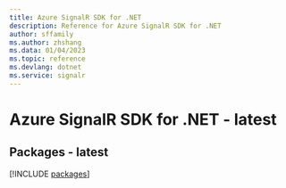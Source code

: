 ```yaml
---
title: Azure SignalR SDK for .NET
description: Reference for Azure SignalR SDK for .NET
author: sffamily
ms.author: zhshang
ms.data: 01/04/2023
ms.topic: reference
ms.devlang: dotnet
ms.service: signalr
---
```

# Azure SignalR SDK for .NET - latest
## Packages - latest
[!INCLUDE [packages](signalr-index.md)]